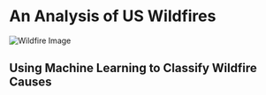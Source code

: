 # An Analysis of US Wildfires

![Wildfire Image](https://github.com/bking3372/US-Wildfire-Analysis/tree/main/images/Wildfires4.jpg)
## Using Machine Learning to Classify Wildfire Causes
